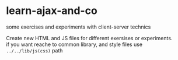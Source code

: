 # learn-ajax-and-co

some exercises and experiments with client-server technics

Create new HTML and JS files for different exersises or experiments.  
if you want reache to common library, and style files use  
`../../lib/js(css)` path
